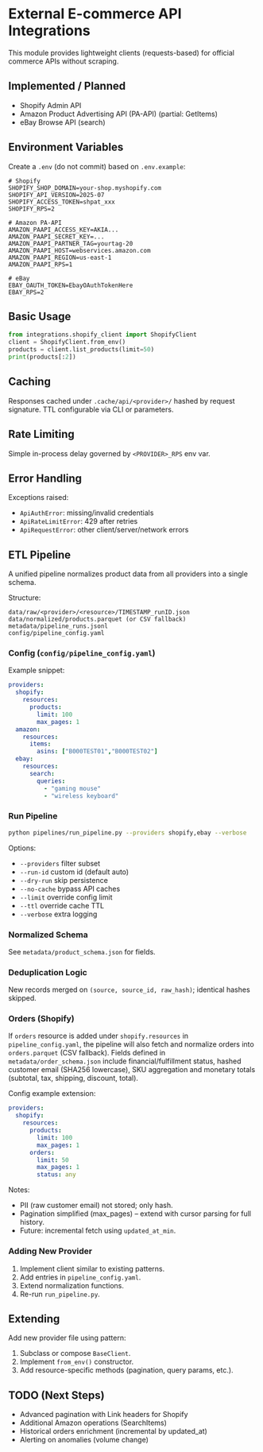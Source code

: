 # External E-commerce API Integrations

This module provides lightweight clients (requests-based) for official commerce APIs without scraping.

## Implemented / Planned
- Shopify Admin API
- Amazon Product Advertising API (PA-API) (partial: GetItems)
- eBay Browse API (search)

## Environment Variables
Create a `.env` (do not commit) based on `.env.example`:

```env
# Shopify
SHOPIFY_SHOP_DOMAIN=your-shop.myshopify.com
SHOPIFY_API_VERSION=2025-07
SHOPIFY_ACCESS_TOKEN=shpat_xxx
SHOPIFY_RPS=2

# Amazon PA-API
AMAZON_PAAPI_ACCESS_KEY=AKIA...
AMAZON_PAAPI_SECRET_KEY=...
AMAZON_PAAPI_PARTNER_TAG=yourtag-20
AMAZON_PAAPI_HOST=webservices.amazon.com
AMAZON_PAAPI_REGION=us-east-1
AMAZON_PAAPI_RPS=1

# eBay
EBAY_OAUTH_TOKEN=EbayOAuthTokenHere
EBAY_RPS=2
```

## Basic Usage
```python
from integrations.shopify_client import ShopifyClient
client = ShopifyClient.from_env()
products = client.list_products(limit=50)
print(products[:2])
```

## Caching
Responses cached under `.cache/api/<provider>/` hashed by request signature. TTL configurable via CLI or parameters.

## Rate Limiting
Simple in-process delay governed by `<PROVIDER>_RPS` env var.

## Error Handling
Exceptions raised:
- `ApiAuthError`: missing/invalid credentials
- `ApiRateLimitError`: 429 after retries
- `ApiRequestError`: other client/server/network errors

## ETL Pipeline
A unified pipeline normalizes product data from all providers into a single schema.

Structure:
```
data/raw/<provider>/<resource>/TIMESTAMP_runID.json
data/normalized/products.parquet (or CSV fallback)
metadata/pipeline_runs.jsonl
config/pipeline_config.yaml
```

### Config (`config/pipeline_config.yaml`)
Example snippet:
```yaml
providers:
  shopify:
    resources:
      products:
        limit: 100
        max_pages: 1
  amazon:
    resources:
      items:
        asins: ["B000TEST01","B000TEST02"]
  ebay:
    resources:
      search:
        queries:
          - "gaming mouse"
          - "wireless keyboard"
```

### Run Pipeline
```bash
python pipelines/run_pipeline.py --providers shopify,ebay --verbose
```
Options:
- `--providers` filter subset
- `--run-id` custom id (default auto)
- `--dry-run` skip persistence
- `--no-cache` bypass API caches
- `--limit` override config limit
- `--ttl` override cache TTL
- `--verbose` extra logging

### Normalized Schema
See `metadata/product_schema.json` for fields.

### Deduplication Logic
New records merged on `(source, source_id, raw_hash)`; identical hashes skipped.

### Orders (Shopify)
If `orders` resource is added under `shopify.resources` in `pipeline_config.yaml`, the pipeline will also fetch and normalize orders into `orders.parquet` (CSV fallback). Fields defined in `metadata/order_schema.json` include financial/fulfillment status, hashed customer email (SHA256 lowercase), SKU aggregation and monetary totals (subtotal, tax, shipping, discount, total).

Config example extension:
```yaml
providers:
  shopify:
    resources:
      products:
        limit: 100
        max_pages: 1
      orders:
        limit: 50
        max_pages: 1
        status: any
```
Notes:
* PII (raw customer email) not stored; only hash.
* Pagination simplified (max_pages) – extend with cursor parsing for full history.
* Future: incremental fetch using `updated_at_min`.

### Adding New Provider
1. Implement client similar to existing patterns.
2. Add entries in `pipeline_config.yaml`.
3. Extend normalization functions.
4. Re-run `run_pipeline.py`.

## Extending
Add new provider file using pattern:
1. Subclass or compose `BaseClient`.
2. Implement `from_env()` constructor.
3. Add resource-specific methods (pagination, query params, etc.).

## TODO (Next Steps)
- Advanced pagination with Link headers for Shopify
- Additional Amazon operations (SearchItems)
- Historical orders enrichment (incremental by updated_at)
- Alerting on anomalies (volume change)
